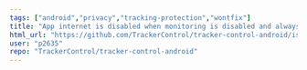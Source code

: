 ```yaml
---
tags: ["android","privacy","tracking-protection","wontfix"]
title: "App internet is disabled when monitoring is disabled and always-on is enabled"
html_url: "https://github.com/TrackerControl/tracker-control-android/issues/145"
user: "p2635"
repo: "TrackerControl/tracker-control-android"
---
```



